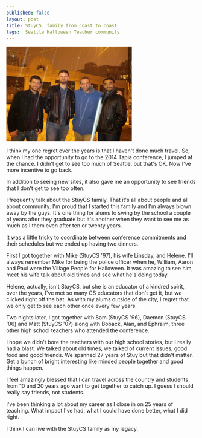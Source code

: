 ```yaml
---
published: false
layout: post
title: StuyCS  family from coast to coast
tags:  Seattle Halloween Teacher community
---
```


<img height=250px src="/img/tapia/alums.jpg"></img>



I think my one regret over the years is that I haven't done much
travel. So, when I had the opportunity to go to the 2014 Tapia
conference, I jumped at the chance. I didn't get to see too much of
Seattle, but that's OK. Now I've more incentive to go back.

In addition to seeing new sites, it also gave me an opportunity to see
friends that I don't get to see too often.

I frequently talk about the StuyCS family. That it's all about people
and all about community. I'm proud that I started this family and I'm
always blown away by the guys. It's one thing for alums to swing by
the school a couple of years after they graduate but it's another when
they want to see me as much as I them even after ten or twenty years.

It was a little tricky to coordinate between conference commitments
and their schedules but we ended up having two dinners.

First I got together with Mike (StuyCS '97), his wife Linsday, and
[Helene](http://homes.cs.washington.edu/~ln/). I'll always remember
Mike for being the police officer when he, William, Aaron and Paul
were the Village People for Halloween. It was amazing to see him, meet
his wife talk about old times and see what he's doing today.

Helene, actually, isn't StuyCS, but she is an educator of a kindred
spirit, over the years, I've met so many CS educators that don't get
it, but we clicked right off the bat. As with my alums outside of the
city, I regret that we only get to see each other once every few
years.

Two nights later, I got together with Sam (StuyCS '96), Daemon (StuyCS
'06) and Matt (StuyCS '07) along with Boback, Alan, and Ephraim, three
other high school teachers who attended the conference.

I hope we didn't bore the teachers with our high school stories, but I
really had a blast. We talked about old times, we talked of current
issues, good food and good friends. We spanned 27 years of Stuy but
that didn't matter. Get a bunch of bright interesting like minded
people together and good things happen.

I feel amazingly blessed that I can travel across the country and
students from 10 and 20 years ago want to get together to catch up. I
guess I should really say friends, not students.

I've been thinking a lot about my career as I close in on 25 years of
teaching. What impact I've had, what I could have done better, what I
did right.

I think I can live with the StuyCS family as my legacy.


